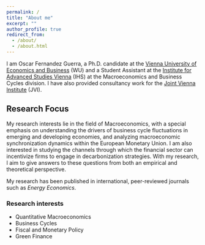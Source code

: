 ```yaml
---
permalink: /
title: "About me" 
excerpt: ""
author_profile: true
redirect_from: 
  - /about/
  - /about.html
---
```


I am Oscar Fernandez Guerra, a Ph.D. candidate at the [Vienna University of Economics and Business](https://www.wu.ac.at/en/) (WU) and a Student Assistant at the [Institute for Advanced Studies Vienna](https://www.ihs.ac.at/) (IHS) at the Macroeconomics and Business Cycles division. I have also provided consultancy work for the [Joint Vienna Institute](https://www.jvi.org/home.html) (JVI). 

## Research Focus
My research interests lie in the field of Macroeconomics, with a special emphasis on understanding the drivers of business cycle fluctuations in emerging and developing economies, and analyzing macroeconomic synchronization dynamics within the European Monetary Union. I am also interested in studying the channels through which the financial sector can incentivize firms to engage in decarbonization strategies. With my research, I aim to give answers to these questions from both an empirical and theoretical perspective. 


My research has been published in international, peer-reviewed journals such as *Energy Economics*. 

### Research interests 

- Quantitative Macroeconomics
- Business Cycles 
- Fiscal and Monetary Policy
- Green Finance 
